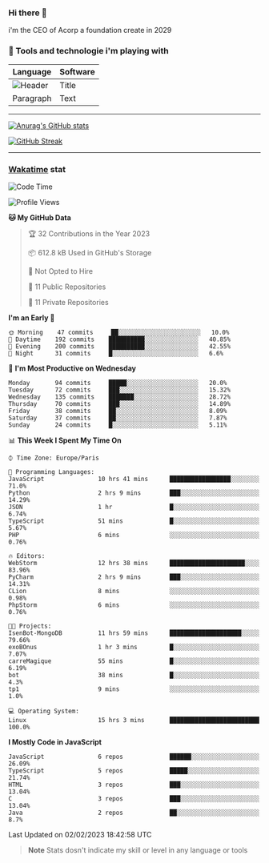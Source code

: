 ### Hi there 👋

i'm the CEO of Acorp a foundation create in 2029  

### 🧰 Tools and technologie i'm playing with

 | Language | Software |
| ----------- | ----------- |
| ![Header](https://img.shields.io/badge/Nuxt3-green&style=for-the-badge&logo=nustjs&logoColor=00DC82) | Title |
| Paragraph | Text |

---

[![Anurag's GitHub stats](https://github-readme-stats.vercel.app/api?username=ackimixs&show_icons=true&theme=github_dark&count_private=true)](https://www.ackimixs.xyz)

[![GitHub Streak](https://github-readme-streak-stats.herokuapp.com?user=Ackimixs&theme=github-dark-blue&date_format=j%20M%5B%20Y%5D&mode=weekly)](https://git.io/streak-stats)

---
 
 ### [Wakatime](https://wakatime.com/) stat

<!--START_SECTION:waka-->
![Code Time](http://img.shields.io/badge/Code%20Time-381%20hrs%2045%20mins-blue)

![Profile Views](http://img.shields.io/badge/Profile%20Views-0-blue)

**🐱 My GitHub Data** 

> 🏆 32 Contributions in the Year 2023
 > 
> 📦 612.8 kB Used in GitHub's Storage 
 > 
> 🚫 Not Opted to Hire
 > 
> 📜 11 Public Repositories 
 > 
> 🔑 11 Private Repositories  
 > 
**I'm an Early 🐤** 

```text
🌞 Morning    47 commits     ██░░░░░░░░░░░░░░░░░░░░░░░   10.0% 
🌆 Daytime    192 commits    ██████████░░░░░░░░░░░░░░░   40.85% 
🌃 Evening    200 commits    ██████████░░░░░░░░░░░░░░░   42.55% 
🌙 Night      31 commits     █░░░░░░░░░░░░░░░░░░░░░░░░   6.6%

```
📅 **I'm Most Productive on Wednesday** 

```text
Monday       94 commits     █████░░░░░░░░░░░░░░░░░░░░   20.0% 
Tuesday      72 commits     ███░░░░░░░░░░░░░░░░░░░░░░   15.32% 
Wednesday    135 commits    ███████░░░░░░░░░░░░░░░░░░   28.72% 
Thursday     70 commits     ███░░░░░░░░░░░░░░░░░░░░░░   14.89% 
Friday       38 commits     ██░░░░░░░░░░░░░░░░░░░░░░░   8.09% 
Saturday     37 commits     ██░░░░░░░░░░░░░░░░░░░░░░░   7.87% 
Sunday       24 commits     █░░░░░░░░░░░░░░░░░░░░░░░░   5.11%

```


📊 **This Week I Spent My Time On** 

```text
⌚︎ Time Zone: Europe/Paris

💬 Programming Languages: 
JavaScript               10 hrs 41 mins      █████████████████░░░░░░░░   71.0% 
Python                   2 hrs 9 mins        ███░░░░░░░░░░░░░░░░░░░░░░   14.29% 
JSON                     1 hr                █░░░░░░░░░░░░░░░░░░░░░░░░   6.74% 
TypeScript               51 mins             █░░░░░░░░░░░░░░░░░░░░░░░░   5.67% 
PHP                      6 mins              ░░░░░░░░░░░░░░░░░░░░░░░░░   0.76%

🔥 Editors: 
WebStorm                 12 hrs 38 mins      █████████████████████░░░░   83.96% 
PyCharm                  2 hrs 9 mins        ███░░░░░░░░░░░░░░░░░░░░░░   14.31% 
CLion                    8 mins              ░░░░░░░░░░░░░░░░░░░░░░░░░   0.98% 
PhpStorm                 6 mins              ░░░░░░░░░░░░░░░░░░░░░░░░░   0.76%

🐱‍💻 Projects: 
IsenBot-MongoDB          11 hrs 59 mins      ████████████████████░░░░░   79.66% 
exoBOnus                 1 hr 3 mins         █░░░░░░░░░░░░░░░░░░░░░░░░   7.07% 
carreMagique             55 mins             █░░░░░░░░░░░░░░░░░░░░░░░░   6.19% 
bot                      38 mins             █░░░░░░░░░░░░░░░░░░░░░░░░   4.3% 
tp1                      9 mins              ░░░░░░░░░░░░░░░░░░░░░░░░░   1.0%

💻 Operating System: 
Linux                    15 hrs 3 mins       █████████████████████████   100.0%

```

**I Mostly Code in JavaScript** 

```text
JavaScript               6 repos             ██████░░░░░░░░░░░░░░░░░░░   26.09% 
TypeScript               5 repos             █████░░░░░░░░░░░░░░░░░░░░   21.74% 
HTML                     3 repos             ███░░░░░░░░░░░░░░░░░░░░░░   13.04% 
C                        3 repos             ███░░░░░░░░░░░░░░░░░░░░░░   13.04% 
Java                     2 repos             ██░░░░░░░░░░░░░░░░░░░░░░░   8.7%

```



 Last Updated on 02/02/2023 18:42:58 UTC
<!--END_SECTION:waka-->

> **Note**
> Stats dosn't indicate my skill or level in any language or tools
